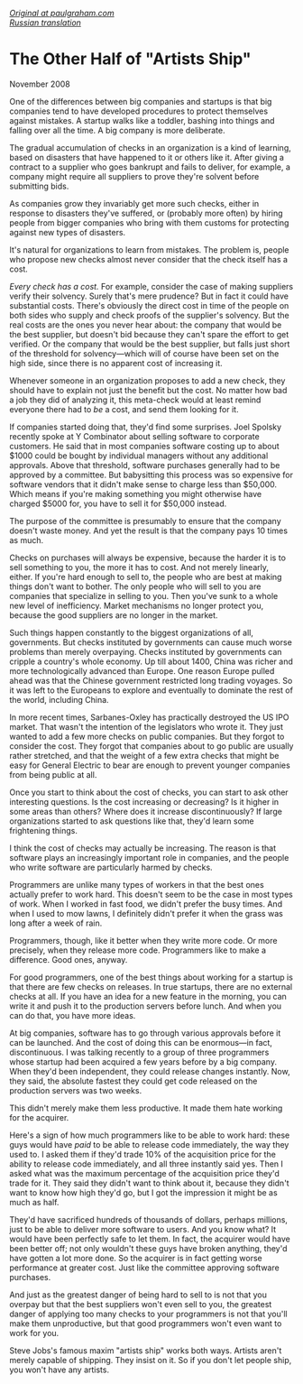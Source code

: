 _[Original at paulgraham.com](http://paulgraham.com/artistsship.html)<br>
[Russian translation](/pg/artistsship.html)_

# The Other Half of "Artists Ship"

November 2008

One of the differences between big companies and startups is that
big companies tend to have developed procedures to protect themselves
against mistakes. A startup walks like a toddler, bashing
into things and falling over all the time. A big company is more
deliberate.

The gradual accumulation of checks in an organization is a kind of
learning, based on disasters that have happened to it or others
like it. After giving a contract to a supplier who goes bankrupt
and fails to deliver, for example, a company might require all
suppliers to prove they're solvent before submitting bids.

As companies grow they invariably get more such checks, either in
response to disasters they've suffered, or (probably more often)
by hiring people from bigger companies who bring with them customs
for protecting against new types of disasters.

It's natural for organizations to learn from mistakes. The problem
is, people who propose new checks almost never consider that the
check itself has a cost.

<i>Every check has a cost.</i> For example, consider the case of making
suppliers verify their solvency. Surely that's mere prudence?  But
in fact it could have substantial costs. There's obviously the
direct cost in time of the people on both sides who supply and check
proofs of the supplier's solvency. But the real costs are the ones
you never hear about: the company that would be the best supplier,
but doesn't bid because they can't spare the effort to get verified.
Or the company that would be the best supplier, but falls just short
of the threshold for solvency&mdash;which will of course have been set
on the high side, since there is no apparent cost of increasing it.

Whenever someone in an organization proposes to add a new check,
they should have to explain not just the benefit but the cost. No
matter how bad a job they did of analyzing it, this meta-check would
at least remind everyone there had to <i>be</i> a cost, and send them
looking for it.

If companies started doing that, they'd find some surprises. Joel
Spolsky recently spoke at Y Combinator about selling software to
corporate customers. He said that in most companies software costing
up to about $1000 could be bought by individual managers without
any additional approvals. Above that threshold, software purchases
generally had to be approved by a committee. But babysitting this
process was so expensive for software vendors that it didn't make
sense to charge less than $50,000. Which means if you're making
something you might otherwise have charged $5000 for, you have to
sell it for $50,000 instead.

The purpose of the committee is presumably to ensure that the company
doesn't waste money. And yet the result is that the company pays
10 times as much.

Checks on purchases will always be expensive, because the harder
it is to sell something to you, the more it has to cost. And not
merely linearly, either. If you're hard enough to sell to, the
people who are best at making things don't want to bother. The
only people who will sell to you are companies that specialize in
selling to you. Then you've sunk to a whole new level of inefficiency.
Market mechanisms no longer protect you, because the good suppliers
are no longer in the market.

Such things happen constantly to the biggest organizations of all,
governments. But checks instituted by governments can cause much
worse problems than merely overpaying. Checks instituted by
governments can cripple a country's whole economy. Up till about
1400, China was richer and more technologically advanced than Europe.
One reason Europe pulled ahead was that the Chinese government
restricted long trading voyages. So it was left to the Europeans
to explore and eventually to dominate the rest of the world, including
China.

In more recent times, Sarbanes-Oxley has practically destroyed the
US IPO market. That wasn't the intention of the legislators who
wrote it. They just wanted to add a few more checks on public
companies. But they forgot to consider the cost. They forgot that
companies about to go public are usually rather stretched, and that
the weight of a few extra checks that might be easy for General
Electric to bear are enough to prevent younger companies from being
public at all.

Once you start to think about the cost of checks, you can start to
ask other interesting questions. Is the cost increasing or decreasing?
Is it higher in some areas than others?  Where does it increase
discontinuously?  If large organizations started to ask questions
like that, they'd learn some frightening things.

I think the cost of checks may actually be increasing. The reason
is that software plays an increasingly important role in companies,
and the people who write software are particularly harmed by checks.

Programmers are unlike many types of workers in that the best ones
actually prefer to work hard. This doesn't seem to be the case in
most types of work. When I worked in fast food, we didn't prefer
the busy times. And when I used to mow lawns, I definitely didn't
prefer it when the grass was long after a week of rain.

Programmers, though, like it better when they write more code. Or
more precisely, when they release more code. Programmers like to
make a difference. Good ones, anyway.

For good programmers, one of the best things about working for a
startup is that there are few checks on releases. In true startups,
there are no external checks at all. If you have an idea for a new
feature in the morning, you can write it and push it to the production
servers before lunch. And when you can do that, you have more
ideas.

At big companies, software has to go through various approvals
before it can be launched. And the cost of doing this can be
enormous&mdash;in fact, discontinuous. I was talking recently to a
group of three programmers whose startup had been acquired a few
years before by a big company. When they'd been independent, they
could release changes instantly. Now, they said, the absolute
fastest they could get code released on the production servers was
two weeks.

This didn't merely make them less productive. It made them hate
working for the acquirer.

Here's a sign of how much programmers like to be able to work hard:
these guys would have <i>paid</i> to be able to release code immediately,
the way they used to. I asked them if they'd trade 10% of the
acquisition price for the ability to release code immediately, and
all three instantly said yes. Then I asked what was the maximum
percentage of the acquisition price they'd trade for it. They said
they didn't want to think about it, because they didn't want to
know how high they'd go, but I got the impression it might be as
much as half.

They'd have sacrificed hundreds of thousands of dollars, perhaps
millions, just to be able to deliver more software to users. And
you know what?  It would have been perfectly safe to let them. In
fact, the acquirer would have been better off; not only wouldn't
these guys have broken anything, they'd have gotten a lot more done.
So the acquirer is in fact getting worse performance at greater
cost. Just like the committee approving software purchases.

And just as the greatest danger of being hard to sell to is not
that you overpay but that the best suppliers won't even sell to
you, the greatest danger of applying too many checks to your
programmers is not that you'll make them unproductive, but that
good programmers won't even want to work for you.

Steve Jobs's famous maxim "artists ship" works both ways. Artists
aren't merely capable of shipping. They insist on it. So if you
don't let people ship, you won't have any artists.
